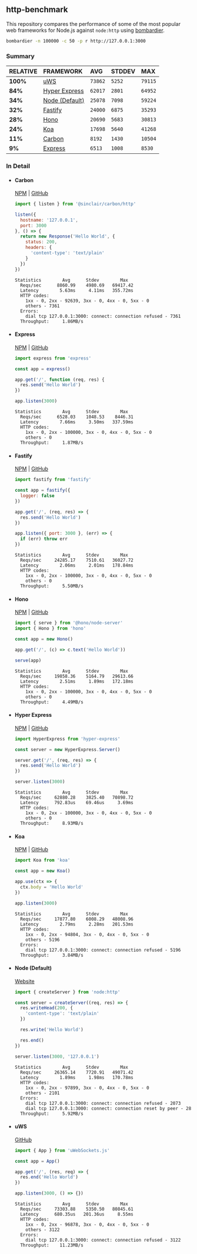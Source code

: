 ## http-benchmark

This repository compares the performance of some of the most popular web frameworks for Node.js against `node:http` using [bombardier](https://github.com/codesenberg/bombardier).

```bash
bombardier -n 100000 -c 50 -p r http://127.0.0.1:3000
```

### Summary

| RELATIVE | FRAMEWORK | AVG | STDDEV | MAX |
| :--- | :--- | :--- | :--- | :--- |
| **100%** | [uWS](#uws) | `73862` | `5252` | `79115` |
| **84%** | [Hyper Express](#hyper-express) | `62017` | `2801` | `64952` |
| **34%** | [Node (Default)](#node-default) | `25078` | `7098` | `59224` |
| **32%** | [Fastify](#fastify) | `24000` | `6875` | `35293` |
| **28%** | [Hono](#hono) | `20690` | `5683` | `30813` |
| **24%** | [Koa](#koa) | `17698` | `5640` | `41268` |
| **11%** | [Carbon](#carbon) | `8192` | `1430` | `10504` |
| **9%** | [Express](#express) | `6513` | `1008` | `8530` |


### In Detail

- #### Carbon
  [NPM](https://npmjs.com/@sinclair/carbon) | [GitHub](https://github.com/sinclairzx81/carbon)
  ```js
  import { listen } from '@sinclair/carbon/http'

  listen({
    hostname: '127.0.0.1',
    port: 3000
  }, () => {
    return new Response('Hello World', {
      status: 200,
      headers: {
        'content-type': 'text/plain'
      }
    })
  })
  ```

  ```
  Statistics        Avg      Stdev        Max
    Reqs/sec      8860.99    4980.69   69417.42
    Latency        5.63ms     4.11ms   355.72ms
    HTTP codes:
      1xx - 0, 2xx - 92639, 3xx - 0, 4xx - 0, 5xx - 0
      others - 7361
    Errors:
      dial tcp 127.0.0.1:3000: connect: connection refused - 7361
    Throughput:     1.86MB/s
  ```

- #### Express
  [NPM](https://npmjs.com/express) | [GitHub](https://github.com/expressjs/express)
  ```js
  import express from 'express'

  const app = express()

  app.get('/', function (req, res) {
    res.send('Hello World')
  })

  app.listen(3000)
  ```

  ```
  Statistics        Avg      Stdev        Max
    Reqs/sec      6528.03    1048.53    8446.31
    Latency        7.66ms     3.50ms   337.59ms
    HTTP codes:
      1xx - 0, 2xx - 100000, 3xx - 0, 4xx - 0, 5xx - 0
      others - 0
    Throughput:     1.87MB/s
  ```

- #### Fastify
  [NPM](https://npmjs.com/fastify) | [GitHub](https://github.com/fastify/fastify)
  ```js
  import fastify from 'fastify'

  const app = fastify({
    logger: false
  })

  app.get('/', (req, res) => {
    res.send('Hello World')
  })

  app.listen({ port: 3000 }, (err) => {
    if (err) throw err
  })
  ```

  ```
  Statistics        Avg      Stdev        Max
    Reqs/sec     24285.17    7510.61   36027.72
    Latency        2.06ms     2.01ms   178.84ms
    HTTP codes:
      1xx - 0, 2xx - 100000, 3xx - 0, 4xx - 0, 5xx - 0
      others - 0
    Throughput:     5.50MB/s
  ```

- #### Hono
  [NPM](https://npmjs.com/hono) | [GitHub](https://github.com/honojs/hono)
  ```js
  import { serve } from '@hono/node-server'
  import { Hono } from 'hono'

  const app = new Hono()

  app.get('/', (c) => c.text('Hello World'))

  serve(app)
  ```

  ```
  Statistics        Avg      Stdev        Max
    Reqs/sec     19858.36    5164.79   29613.66
    Latency        2.51ms     1.89ms   172.18ms
    HTTP codes:
      1xx - 0, 2xx - 100000, 3xx - 0, 4xx - 0, 5xx - 0
      others - 0
    Throughput:     4.49MB/s
  ```

- #### Hyper Express
  [NPM](https://npmjs.com/hyper-express) | [GitHub](https://github.com/kartikk221/hyper-express)
  ```js
  import HyperExpress from 'hyper-express'

  const server = new HyperExpress.Server()

  server.get('/', (req, res) => {
    res.send('Hello World')
  })

  server.listen(3000)
  ```

  ```
  Statistics        Avg      Stdev        Max
    Reqs/sec     62880.28    3825.40   70898.72
    Latency      792.83us    69.46us     3.69ms
    HTTP codes:
      1xx - 0, 2xx - 100000, 3xx - 0, 4xx - 0, 5xx - 0
      others - 0
    Throughput:     8.93MB/s
  ```

- #### Koa
  [NPM](https://npmjs.com/koa) | [GitHub](https://github.com/koajs/koa)
  ```js
  import Koa from 'koa'

  const app = new Koa()

  app.use(ctx => {
    ctx.body = 'Hello World'
  })

  app.listen(3000)
  ```

  ```
  Statistics        Avg      Stdev        Max
    Reqs/sec     17877.80    6008.29   48008.96
    Latency        2.79ms     2.28ms   201.53ms
    HTTP codes:
      1xx - 0, 2xx - 94804, 3xx - 0, 4xx - 0, 5xx - 0
      others - 5196
    Errors:
      dial tcp 127.0.0.1:3000: connect: connection refused - 5196
    Throughput:     3.84MB/s
  ```

- #### Node (Default)
  [Website](https://nodejs.org/api/http.html)
  ```js
  import { createServer } from 'node:http'

  const server = createServer((req, res) => {
    res.writeHead(200, {
      'content-type': 'text/plain'
    })

    res.write('Hello World')

    res.end()
  })

  server.listen(3000, '127.0.0.1')
  ```

  ```
  Statistics        Avg      Stdev        Max
    Reqs/sec     26365.14    7720.91   49071.42
    Latency        1.89ms     1.98ms   170.78ms
    HTTP codes:
      1xx - 0, 2xx - 97899, 3xx - 0, 4xx - 0, 5xx - 0
      others - 2101
    Errors:
      dial tcp 127.0.0.1:3000: connect: connection refused - 2073
      dial tcp 127.0.0.1:3000: connect: connection reset by peer - 28
    Throughput:     5.92MB/s
  ```

- #### uWS
  [GitHub](https://github.com/uNetworking/uWebSockets.js)
  ```js
  import { App } from 'uWebSockets.js'

  const app = App()

  app.get('/', (res, req) => {
    res.end('Hello World')
  })

  app.listen(3000, () => {})
  ```

  ```
  Statistics        Avg      Stdev        Max
    Reqs/sec     73303.88    5350.50   80845.61
    Latency      680.35us   201.36us     8.55ms
    HTTP codes:
      1xx - 0, 2xx - 96878, 3xx - 0, 4xx - 0, 5xx - 0
      others - 3122
    Errors:
      dial tcp 127.0.0.1:3000: connect: connection refused - 3122
    Throughput:    11.23MB/s
  ```


